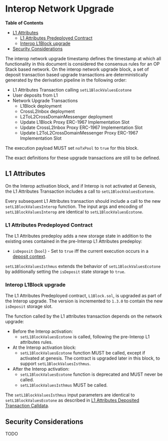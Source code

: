 # Interop Network Upgrade

<!-- START doctoc generated TOC please keep comment here to allow auto update -->
<!-- DON'T EDIT THIS SECTION, INSTEAD RE-RUN doctoc TO UPDATE -->
**Table of Contents**

- [L1 Attributes](#l1-attributes)
  - [L1 Attributes Predeployed Contract](#l1-attributes-predeployed-contract)
  - [Interop L1Block upgrade](#interop-l1block-upgrade)
- [Security Considerations](#security-considerations)

<!-- END doctoc generated TOC please keep comment here to allow auto update -->

The interop network upgrade timestamp defines the timestamp at which all functionality in this document is considered
the consensus rules for an OP Stack based network. On the interop network upgrade block, a set of deposit transaction
based upgrade transactions are deterministically generated by the derivation pipeline in the following order:

- L1 Attributes Transaction calling `setL1BlockValuesEcotone`
- User deposits from L1
- Network Upgrade Transactions
  - L1Block deployment
  - CrossL2Inbox deployment
  - L2ToL2CrossDomainMessenger deployment
  - Update L1Block Proxy ERC-1967 Implementation Slot
  - Update CrossL2Inbox Proxy ERC-1967 Implementation Slot
  - Update L2ToL2CrossDomainMessenger Proxy ERC-1967 Implementation Slot

The execution payload MUST set `noTxPool` to `true` for this block.

The exact definitions for these upgrade transactions are still to be defined.

## L1 Attributes

On the Interop activation block, and if Interop is not activated at Genesis,
the L1 Attributes Transaction includes a call to `setL1BlockValuesEcotone`.

Every subsequent L1 Attributes transaction should include a call to the new `setL1BlockValuesInterop` function.
The input args and encoding of `setL1BlockValuesInterop` are identical to `setL1BlockValuesEcotone`.

### L1 Attributes Predeployed Contract

The L1 Attributes predeploy adds a new storage state in addition to the existing ones contained in the
pre-Interop L1 Attributes predeploy:

- `isDeposit` (`bool`) - Set to `true` iff the current execution occurs in a [deposit context](./derivation.md#deposit-context).

`setL1BlockValuesIsthmus` extends the behavior of `setL1BlockValuesEcotone` by additionally setting the
`isDeposit` state storage to `true`.

### Interop L1Block upgrade

The L1 Attributes Predeployed contract, `L1Block.sol`, is upgraded as part of the Interop upgrade.
The version is incremented to `1.3.0` to contain the new `isDeposit` storage slot.

The function called by the L1 attributes transaction depends on the network upgrade:

- Before the Interop activation:
  - `setL1BlockValuesEcotone` is called, following the pre-Interop L1 attributes rules.
- At the Interop activation block:
  - `setL1BlockValuesEcotone` function MUST be called, except if activated at genesis.
    The contract is upgraded later in this block, to support `setL1BlockValuesIsthmus`.
- After the Interop activation:
  - `setL1BlockValuesEcotone` function is deprecated and MUST never be called.
  - `setL1BlockValuesIsthmus` MUST be called.

The `setL1BlockValuesIsthmus` input parameters are identical to `setL1BlockValuesEcotone` as described in
[L1 Attributes Deposited Transaction Calldata](/specs/protocol/ecotone/l1-attributes.md#l1-attributes-deposited-transaction-calldata).

## Security Considerations

TODO
